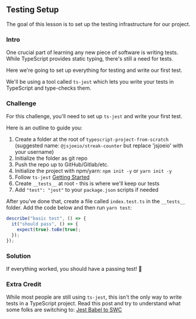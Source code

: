 ## Testing Setup

The goal of this lesson is to set up the testing infrastructure for our project.

### Intro

One crucial part of learning any new piece of software is writing tests. While TypeScript provides static typing, there's still a need for tests.

Here we're going to set up everything for testing and write our first test.

We'll be using a tool called `ts-jest` which lets you write your tests in TypeScript and type-checks them.

### Challenge

For this challenge, you'll need to set up `ts-jest` and write your first test.

Here is an outline to guide you:

1. Create a folder at the root of `typescript-project-from-scratch` (suggested name: `@jsjoeio/streak-counter` but replace 'jsjoeio' with your username)
2. Initialize the folder as git repo
3. Push the repo up to GitHub/Gitlab/etc.
4. Initialize the project with npm/yarn: `npm init -y` or `yarn init -y`
5. Follow `ts-jest` [Getting Started](https://github.com/kulshekhar/ts-jest#getting-started)
6. Create `__tests__` at root - this is where we'll keep our tests
7. Add `"test": "jest"` to your `package.json` scripts if needed

After you've done that, create a file called `index.test.ts` in the `__tests__` folder. Add the code below and then run `yarn test`:

```typescript
describe("basic test", () => {
  it("should pass", () => {
    expect(true).toBe(true);
  });
});
```

### Solution

If everything worked, you should have a passing test! 🎉

### Extra Credit

While most people are still using `ts-jest`, this isn't the only way to write tests in a TypeScript project. Read this post and try to understand what some folks are switching to:
[Jest Babel to SWC](http://blog.joshuakgoldberg.com/jest-babel-to-swc/)
